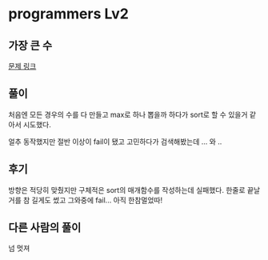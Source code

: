 # programmers Lv2

## 가장 큰 수

[문제 링크](https://programmers.co.kr/learn/courses/30/lessons/42746#)

## 풀이

처음엔 모든 경우의 수를 다 만들고 max로 하나 뽑을까 하다가 sort로 할 수 있을거 같아서 시도했다.

얼추 동작했지만 절반 이상이 fail이 됐고 고민하다가 검색해봤는데 ... 와 ..

## 후기

방향은 적당히 맞췄지만 구체적은 sort의 매개함수를 작성하는데 실패했다. 한줄로 끝날거를 참 길게도 썼고 그와중에 fail...
아직 한참멀었따! 

## 다른 사람의 풀이

넘 멋져 
